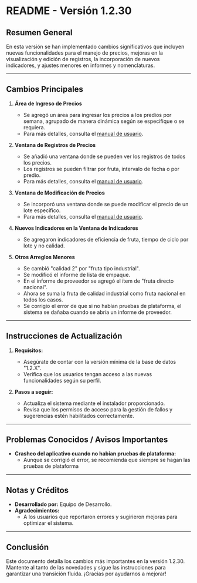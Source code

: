 

# README - Versión 1.2.30

## Resumen General

En esta versión se han implementado cambios significativos que incluyen nuevas funcionalidades para el manejo de precios, mejoras en la visualización y edición de registros, la incorporación de nuevos indicadores, y ajustes menores en informes y nomenclaturas.

---

## Cambios Principales

1. **Área de Ingreso de Precios**
   - Se agregó un área para ingresar los precios a los predios por semana, agrupado de manera dinámica según se especifique o se requiera.
   - Para más detalles, consulta el [manual de usuario](https://celifrut1-my.sharepoint.com/:b:/g/personal/transformaciondigital_celifrut_com/EVgOVB7TeppMiiPFyaQtfLcBph_28KibnIs6Dn19hYNtlg?e=tDBwbi).

2. **Ventana de Registros de Precios**
   - Se añadió una ventana donde se pueden ver los registros de todos los precios.
   - Los registros se pueden filtrar por fruta, intervalo de fecha o por predio.
   - Para más detalles, consulta el [manual de usuario](https://celifrut1-my.sharepoint.com/:b:/g/personal/transformaciondigital_celifrut_com/EVLuCgFtHjpLmAIp-I0ytOQBydnBg7Cx77e9j6TCvZjQHw?e=UziTF9).

3. **Ventana de Modificación de Precios**
   - Se incorporó una ventana donde se puede modificar el precio de un lote específico.
   - Para más detalles, consulta el [manual de usuario](https://celifrut1-my.sharepoint.com/:b:/g/personal/transformaciondigital_celifrut_com/EbEQoQJUGYVEr98fezknr2cB4KjmBFItEJIYjnYyftEbhQ?e=YIQ4KN).

4. **Nuevos Indicadores en la Ventana de Indicadores**
   - Se agregaron indicadores de eficiencia de fruta, tiempo de ciclo por lote y no calidad.

5. **Otros Arreglos Menores**
   - Se cambió "calidad 2" por "fruta tipo industrial".
   - Se modificó el informe de lista de empaque.
   - En el informe de proveedor se agregó el ítem de "fruta directo nacional".
   - Ahora se suma la fruta de calidad industrial como fruta nacional en todos los casos.
   - Se corrigio el error de que si no habían pruebas de plataforma, el sistema se dañaba cuando se abría un informe de proveedor.

---

## Instrucciones de Actualización

1. **Requisitos:**
   - Asegúrate de contar con la versión mínima de la base de datos "1.2.X".
   - Verifica que los usuarios tengan acceso a las nuevas funcionalidades según su perfil.

2. **Pasos a seguir:**
   - Actualiza el sistema mediante el instalador proporcionado.
   - Revisa que los permisos de acceso para la gestión de fallos y sugerencias estén habilitados correctamente.

---

## Problemas Conocidos / Avisos Importantes

- **Crasheo del aplicativo cuando no habian pruebas de plataforma:**
  - Aunque se corrigió el error, se recomienda que siempre se hagan las pruebas de plataforma

---

## Notas y Créditos

- **Desarrollado por:** Equipo de Desarrollo.
- **Agradecimientos:**
  - A los usuarios que reportaron errores y sugirieron mejoras para optimizar el sistema.

---

## Conclusión

Este documento detalla los cambios más importantes en la versión 1.2.30. Mantente al tanto de las novedades y sigue las instrucciones para garantizar una transición fluida. ¡Gracias por ayudarnos a mejorar!
